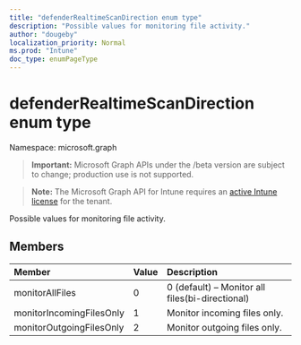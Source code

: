 ```yaml
---
title: "defenderRealtimeScanDirection enum type"
description: "Possible values for monitoring file activity."
author: "dougeby"
localization_priority: Normal
ms.prod: "Intune"
doc_type: enumPageType
---
```


# defenderRealtimeScanDirection enum type

Namespace: microsoft.graph

> **Important:** Microsoft Graph APIs under the /beta version are subject to change; production use is not supported.

> **Note:** The Microsoft Graph API for Intune requires an [active Intune license](https://go.microsoft.com/fwlink/?linkid=839381) for the tenant.

Possible values for monitoring file activity.

## Members
|Member|Value|Description|
|:---|:---|:---|
|monitorAllFiles|0|0 (default) – Monitor all files(bi-directional)|
|monitorIncomingFilesOnly|1|Monitor incoming files only.|
|monitorOutgoingFilesOnly|2|Monitor outgoing files only.|




